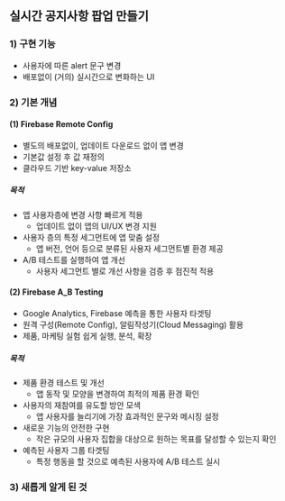 ## 실시간 공지사항 팝업 만들기

### 1) 구현 기능
- 사용자에 따른 alert 문구 변경
- 배포없이 (거의) 실시간으로 변화하는 UI

### 2) 기본 개념

#### (1) Firebase Remote Config

- 별도의 배포없이, 업데이트 다운로드 없이 앱 변경
- 기본값 설정 후 값 재정의
- 클라우드 기반 key-value 저장소

##### 목적
- 앱 사용자층에 변경 사항 빠르게 적용
    - 업데이트 없이 앱의 UI/UX 변경 지원
- 사용자 층의 특정 세그먼트에 앱 맞춤 설정
    - 앱 버전, 언어 등으로 분류된 사용자 세그먼트별 환경 제공
- A/B 테스트를 실행하여 앱 개선
    - 사용자 세그먼트 별로 개선 사항을 검증 후 점진적 적용


#### (2) Firebase A_B Testing

- Google Analytics, Firebase 예측을 통한 사용자 타겟팅
- 원격 구성(Remote Config), 알림작성기(Cloud Messaging) 활용
- 제품, 마케팅 실험 쉽게 실행, 분석, 확장


##### 목적

- 제품 환경 테스트 및 개선
    - 앱 동작 및 모양을 변경하여 최적의 제품 환경 확인
- 사용자의 재참여를 유도할 방안 모색
    - 앱 사용자를 늘리기에 가장 효과적인 문구와 메시징 설정
- 새로운 기능의 안전한 구현
    - 작은 규모의 사용자 집합을 대상으로 원하는 목표를 달성할 수 있는지 확인
- 예측된 사용자 그룹 타겟팅
    - 특정 행동을 할 것으로 예측된 사용자에 A/B 테스트 실시


### 3) 새롭게 알게 된 것
